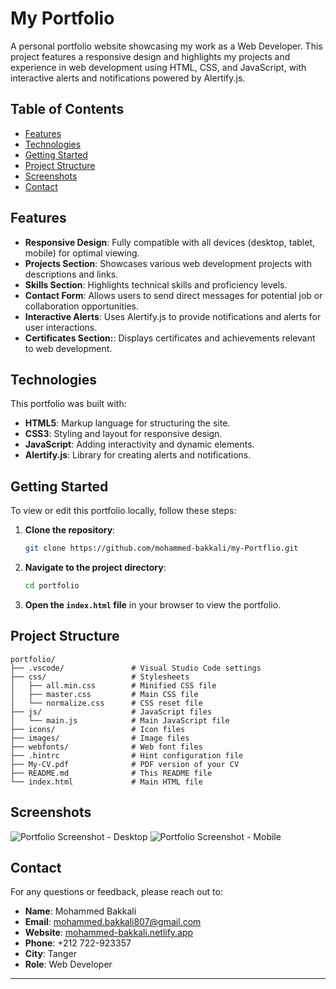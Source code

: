 # My Portfolio

A personal portfolio website showcasing my work as a Web Developer. This project features a responsive design and highlights my projects and experience in web development using HTML, CSS, and JavaScript, with interactive alerts and notifications powered by Alertify.js.

## Table of Contents
- [Features](#features)
- [Technologies](#technologies)
- [Getting Started](#getting-started)
- [Project Structure](#project-structure)
- [Screenshots](#screenshots)
- [Contact](#contact)

## Features
- **Responsive Design**: Fully compatible with all devices (desktop, tablet, mobile) for optimal viewing.
- **Projects Section**: Showcases various web development projects with descriptions and links.
- **Skills Section**: Highlights technical skills and proficiency levels.
- **Contact Form**: Allows users to send direct messages for potential job or collaboration opportunities.
- **Interactive Alerts**: Uses Alertify.js to provide notifications and alerts for user interactions.
- **Certificates Section:**:  Displays certificates and achievements relevant to web development.

## Technologies
This portfolio was built with:
- **HTML5**: Markup language for structuring the site.
- **CSS3**: Styling and layout for responsive design.
- **JavaScript**: Adding interactivity and dynamic elements.
- **Alertify.js**: Library for creating alerts and notifications.

## Getting Started
To view or edit this portfolio locally, follow these steps:

1. **Clone the repository**:
   ```bash
   git clone https://github.com/mohammed-bakkali/my-Portflio.git
   ```

2. **Navigate to the project directory**:
   ```bash
   cd portfolio
   ```

3. **Open the `index.html` file** in your browser to view the portfolio.

## Project Structure
```
portfolio/
├── .vscode/               # Visual Studio Code settings
├── css/                   # Stylesheets
│   ├── all.min.css        # Minified CSS file
│   ├── master.css         # Main CSS file
│   └── normalize.css      # CSS reset file
├── js/                    # JavaScript files
│   └── main.js            # Main JavaScript file
├── icons/                 # Icon files
├── images/                # Image files
├── webfonts/              # Web font files
├── .hintrc                # Hint configuration file
├── My-CV.pdf              # PDF version of your CV
├── README.md              # This README file
└── index.html             # Main HTML file

```

## Screenshots
![Portfolio Screenshot - Desktop](desktop.png)
![Portfolio Screenshot - Mobile](./screenshots/mobile.png)

## Contact

For any questions or feedback, please reach out to:

- **Name**: Mohammed Bakkali
- **Email**: [mohammed.bakkali807@gmail.com](mailto:mohammed.bakkali807@gmail.com)
- **Website**: [mohammed-bakkali.netlify.app](https://mohammed-bakkali.netlify.app/)
- **Phone**: +212 722-923357
- **City**: Tanger
- **Role**: Web Developer

---
